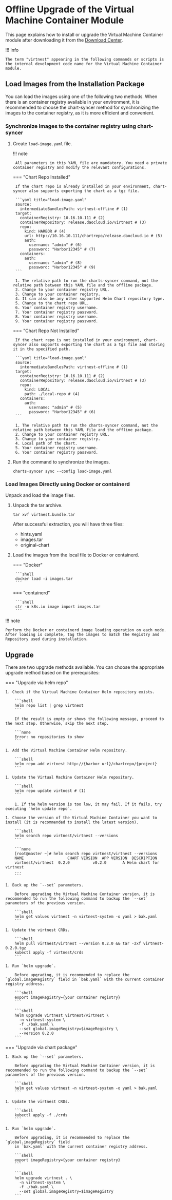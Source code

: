 # Offline Upgrade of the Virtual Machine Container Module

This page explains how to install or upgrade the Virtual Machine Container module after downloading it from the [Download Center](../../download/index.md).

!!! info

    The term "virtnest" appearing in the following commands or scripts is
    the internal development code name for the Virtual Machine Container module.

## Load Images from the Installation Package

You can load the images using one of the following two methods. When there is an
container registry available in your environment, it is recommended to choose the
chart-syncer method for synchronizing the images to the container registry, as it is
more efficient and convenient.

### Synchronize Images to the container registry using chart-syncer

1. Create `load-image.yaml` file.

    !!! note

        All parameters in this YAML file are mandatory. You need a private container registry and modify the relevant configurations.

    === "Chart Repo Installed"

        If the chart repo is already installed in your environment, chart-syncer also supports exporting the chart as a tgz file.

        ```yaml title="load-image.yaml"
        source:
          intermediateBundlesPath: virtnest-offline # (1)
        target:
          containerRegistry: 10.16.10.111 # (2)
          containerRepository: release.daocloud.io/virtnest # (3)
          repo:
            kind: HARBOR # (4)
            url: http://10.16.10.111/chartrepo/release.daocloud.io # (5)
            auth:
              username: "admin" # (6)
              password: "Harbor12345" # (7)
          containers:
            auth:
              username: "admin" # (8)
              password: "Harbor12345" # (9)
        ```

        1. The relative path to run the charts-syncer command, not the relative path between this YAML file and the offline package.
        2. Change to your container registry URL.
        3. Change to your container registry.
        4. It can also be any other supported Helm Chart repository type.
        5. Change to the chart repo URL.
        6. Your container registry username.
        7. Your container registry password.
        8. Your container registry username.
        9. Your container registry password.

    === "Chart Repo Not Installed"

        If the chart repo is not installed in your environment, chart-syncer also supports exporting the chart as a tgz file and storing it in the specified path.

        ```yaml title="load-image.yaml"
        source:
          intermediateBundlesPath: virtnest-offline # (1)
        target:
          containerRegistry: 10.16.10.111 # (2)
          containerRepository: release.daocloud.io/virtnest # (3)
          repo:
            kind: LOCAL
            path: ./local-repo # (4)
          containers:
            auth:
              username: "admin" # (5)
              password: "Harbor12345" # (6)
        ```

        1. The relative path to run the charts-syncer command, not the relative path between this YAML file and the offline package.
        2. Change to your container registry URL.
        3. Change to your container registry.
        4. Local path of the chart.
        5. Your container registry username.
        6. Your container registry password.

2. Run the command to synchronize the images.

    ```shell
    charts-syncer sync --config load-image.yaml
    ```

### Load Images Directly using Docker or containerd

Unpack and load the image files.

1. Unpack the tar archive.

    ```shell
    tar xvf virtnest.bundle.tar
    ```

    After successful extraction, you will have three files:

    - hints.yaml
    - images.tar
    - original-chart

2. Load the images from the local file to Docker or containerd.

    === "Docker"

        ```shell
        docker load -i images.tar
        ```

    === "containerd"

        ```shell
        ctr -n k8s.io image import images.tar
        ```

!!! note

    Perform the Docker or containerd image loading operation on each node.
    After loading is complete, tag the images to match the Registry and Repository used during installation.

## Upgrade

There are two upgrade methods available. You can choose the appropriate upgrade method based on the prerequisites:

=== "Upgrade via helm repo"

    1. Check if the Virtual Machine Container Helm repository exists.

        ```shell
        helm repo list | grep virtnest
        ```

        If the result is empty or shows the following message, proceed to the next step. Otherwise, skip the next step.

        ```none
        Error: no repositories to show
        ```

    1. Add the Virtual Machine Container Helm repository.

        ```shell
        helm repo add virtnest http://{harbor url}/chartrepo/{project}
        ```

    1. Update the Virtual Machine Container Helm repository.

        ```shell
        helm repo update virtnest # (1)
        ```

        1. If the helm version is too low, it may fail. If it fails, try executing `helm update repo`.

    1. Choose the version of the Virtual Machine Container you want to install (it is recommended to install the latest version).

        ```shell
        helm search repo virtnest/virtnest --versions
        ```

        ```none
        [root@master ~]# helm search repo virtnest/virtnest --versions
        NAME                   CHART VERSION  APP VERSION  DESCRIPTION
        virtnest/virtnest  0.2.0          v0.2.0       A Helm chart for virtnest
        ...
        ```

    1. Back up the `--set` parameters.

        Before upgrading the Virtual Machine Container version, it is recommended to run the following command to backup the `--set` parameters of the previous version.

        ```shell
        helm get values virtnest -n virtnest-system -o yaml > bak.yaml
        ```

    1. Update the virtnest CRDs.

        ```shell
        helm pull virtnest/virtnest --version 0.2.0 && tar -zxf virtnest-0.2.0.tgz
        kubectl apply -f virtnest/crds
        ```

    1. Run `helm upgrade`.

        Before upgrading, it is recommended to replace the `global.imageRegistry` field in `bak.yaml` with the current container registry address.

        ```shell
        export imageRegistry={your container registry}
        ```

        ```shell
        helm upgrade virtnest virtnest/virtnest \
          -n virtnest-system \
          -f ./bak.yaml \
          --set global.imageRegistry=$imageRegistry \
          --version 0.2.0
        ```

=== "Upgrade via chart package"

    1. Back up the `--set` parameters.

        Before upgrading the Virtual Machine Container version, it is recommended to run the following command to backup the `--set` parameters of the previous version.

        ```shell
        helm get values virtnest -n virtnest-system -o yaml > bak.yaml
        ```

    1. Update the virtnest CRDs.

        ```shell
        kubectl apply -f ./crds
        ```

    1. Run `helm upgrade`.

        Before upgrading, it is recommended to replace the `global.imageRegistry` field
        in `bak.yaml` with the current container registry address.

        ```shell
        export imageRegistry={your container registry}
        ```

        ```shell
        helm upgrade virtnest . \
          -n virtnest-system \
          -f ./bak.yaml \
          --set global.imageRegistry=$imageRegistry
        ```
